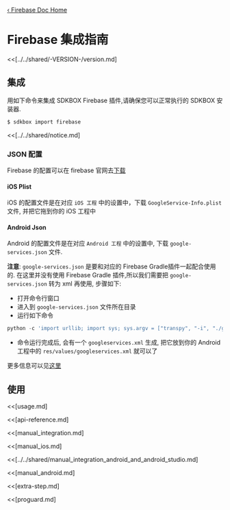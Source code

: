 [&#8249; Firebase Doc Home](./)

<h1>Firebase 集成指南</h1>
<<[../../shared/-VERSION-/version.md]

## 集成
用如下命令来集成 SDKBOX Firebase 插件,请确保您可以正常执行的 SDKBOX 安装器.
```bash
$ sdkbox import firebase
```

<<[../../shared/notice.md]

<!--## Configuration
<<[../../shared/sdkbox_cloud.md]
<<[../../shared/remote_application_config.md]-->

### JSON 配置

Firebase 的配置可以在 firebase 官网去[下载](https://console.firebase.google.com)

#### iOS Plist
iOS 的配置文件是在对应 `iOS 工程` 中的设置中，下载 `GoogleService-Info.plist` 文件, 并把它拖到你的 iOS 工程中

#### Android Json
Android 的配置文件是在对应 `Android 工程` 中的设置中, 下载 `google-services.json` 文件.

__注意__:
`google-services.json` 是要和对应的 Firebase Gradle插件一起配合使用的. 在这里并没有使用 Firebase Gradle 插件,所以我们需要把 `google-services.json` 转为 xml 再使用, 步骤如下:

 * 打开命令行窗口
 * 进入到 `google-services.json` 文件所在目录
 * 运行如下命令

```python
python -c 'import urllib; import sys; sys.argv = ["transpy", "-i", "./google-services.json", "-o", "./googleservices.xml"]; s = urllib.urlopen("https://raw.githubusercontent.com/hugohuang1111/sdkbox-doc-en/firebase/tools/generate_xml_from_google_services_json.py").read(); exec(s);'
```

 * 命令运行完成后, 会有一个 `googleservices.xml` 生成, 把它放到你的 Android 工程中的 `res/values/googleservices.xml` 就可以了

更多信息可以见[这里](https://support.google.com/firebase/answer/7015592)

<!--<<[sdkbox-config-encrypt.md]-->

## 使用
<<[usage.md]

<<[api-reference.md]

<<[manual_integration.md]

<<[manual_ios.md]

<<[../../shared/manual_integration_android_and_android_studio.md]

<<[manual_android.md]

<<[extra-step.md]

<<[proguard.md]
